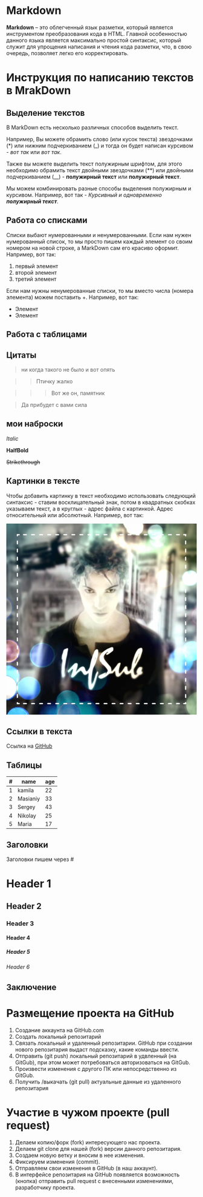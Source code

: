 # Markdown

**Markdown** – это облегченный язык разметки, который является инструментом преобразования кода в HTML. Главной особенностью данного языка является максимально простой синтаксис, который служит для упрощения написания и чтения кода разметки, что, в свою очередь, позволяет легко его корректировать. 


# Инструкция по написанию текстов в MrakDown

## Выделение текстов

В MarkDown есть несколько различных способов выделить текст. 

Например, Вы можете обрамить слово (или кусок текста) звездочками (*) или нижним подчеркиванием (_) и тогда он будет написан курсивом - *вот так* или _вот так_.

Также вы можете выделить текст полужирным шрифтом, для этого необходимо обрамить текст двойными звездочками (**) или двойными подчеркиванием (__) - **полужирный текст** или __полужирный текст__.

Мы можем комбинировать разные способы выделения полужирным и курсивом. Например, вот так - _Курсивный и одновременно **полужирный текст**_.

## Работа со списками

Списки выбают нумерованными и ненумерованными. Если нам нужен нумерованный список, то мы просто пишем каждый элемент со своим номером на новой строке, а MarkDown сам его красиво оформит. Например, вот так:
1. первый элемент
2. второй элемент
3. третий элемент

Если нам нужны ненумерованные списки, то мы вместо числа (номера элемента) можем поставить +. Например, вот так:
+ Элемент
+ Элемент

## Работа с таблицами

## Цитаты

> ни когда такого не было и вот опять

>> Птичку жалко

>>> Вот же он, памятник

> Да прибудет с вами сила

## мои наброски

*Italic*

**HalfBold**

~~Strikethrough~~

## Картинки в тексте

Чтобы добавить картинку в текст необходимо использовать следующий синтаксис - ставим восклицательный знак, потом в квадратных скобках указываем текст, а в круглых - адрес файла с картинкой. Адрес относительный или абсолютный. Например, вот так:

![Alternative Avatar by InfSub](/MarkDown/images/InfSub-Immortel-640x640-color-1.jpg "Avatar")

## Ссылки в текста

Ссылка на [GitHub](https://github.com/)

## Таблицы

#|name|age
-|----|---
1|kamila|22
2|Masianiy|33
3|Sergey|43
4|Nikolay|25
5|Maria|17

## Заголовки
Заголовки пишем через #

# Header 1

## Header 2

### Header 3

#### Header 4

##### Header 5
###### Header 6

## Заключение





 # Размещение проекта на GitHub

 1. Создание аккаунта на GitHub.com
 2. Создать локальный репозитарий
 3. Связать локальный и удаленный репозитарии. GitHub при создании нового репозитария выдаст подсказку, какие команды ввести.
 4. Отправить (git push) локальный репозитарий в удвленный (на GitGub), при этом может потребоваться авторизоваться на GitGub.
 5. Произвести изменения с другого ПК или непосредственно из GitGub.
 6. Получить /выкачать (git pull) актуальные данные из удаленного репозитария


 # Участие в чужом проекте (pull request)

 1. Делаем копию/форк (fork) интересующего нас проекта.
 2. Делаем git clone для нашей (fork) версии данного репозитария.
 3. Создаем новую ветку и вносим в нее изменения.
 4. Фиксируем изменения (commit).
 5. Отправляем свои изменения в GitHub (в наш аккаунт).
 6. В интерфейсе репозитария на GitHub появляется возможность (кнопка) отправить pull request с внесенными изменениями, разработчику проекта.
